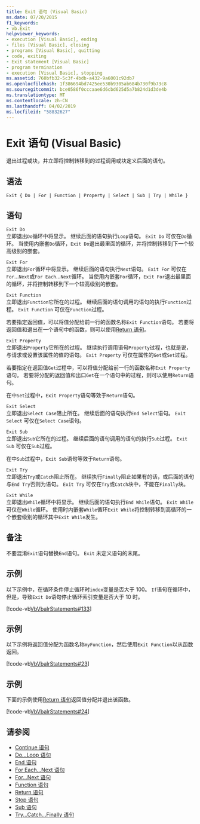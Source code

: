 ```yaml
---
title: Exit 语句 (Visual Basic)
ms.date: 07/20/2015
f1_keywords:
- vb.Exit
helpviewer_keywords:
- execution [Visual Basic], ending
- files [Visual Basic], closing
- programs [Visual Basic], quitting
- code, exiting
- Exit statement [Visual Basic]
- program termination
- execution [Visual Basic], stopping
ms.assetid: 760bfb32-5c3f-4bdb-a432-9a6001c92db7
ms.openlocfilehash: 1f386694bd7425ee530b9305ab684b730f9b73c8
ms.sourcegitcommit: bce0586f0cccaae6d6cbd625d5a7b824d1d3de4b
ms.translationtype: MT
ms.contentlocale: zh-CN
ms.lasthandoff: 04/02/2019
ms.locfileid: "58832627"
---
```

# <a name="exit-statement-visual-basic"></a>Exit 语句 (Visual Basic)
退出过程或块，并立即将控制转移到的过程调用或块定义后面的语句。  
  
## <a name="syntax"></a>语法  
  
```  
Exit { Do | For | Function | Property | Select | Sub | Try | While }  
```  
  
## <a name="statements"></a>语句  
 `Exit Do`  
 立即退出`Do`循环中将显示。 继续后面的语句执行`Loop`语句。 `Exit Do` 可仅在`Do`循环。 当使用内嵌套`Do`循环，`Exit Do`退出最里面的循环，并将控制转移到下一个较高级别的嵌套。  
  
 `Exit For`  
 立即退出`For`循环中将显示。 继续后面的语句执行`Next`语句。 `Exit For` 可仅在`For`...`Next`或`For Each`...`Next`循环。 当使用内嵌套`For`循环，`Exit For`退出最里面的循环，并将控制转移到下一个较高级别的嵌套。  
  
 `Exit Function`  
 立即退出`Function`它所在的过程。 继续后面的语句调用的语句的执行`Function`过程。 `Exit Function` 可仅在`Function`过程。  
  
 若要指定返回值，可以将值分配给前一行的函数名称`Exit Function`语句。 若要将返回值和退出在一个语句中的函数，则可以使用[Return 语句](../../../visual-basic/language-reference/statements/return-statement.md)。  
  
 `Exit Property`  
 立即退出`Property`它所在的过程。 继续执行调用语句`Property`过程，也就是说，与请求或设置该属性的值的语句。 `Exit Property` 可仅在属性的`Get`或`Set`过程。  
  
 若要指定在返回值`Get`过程中，可以将值分配给前一行的函数名称`Exit Property`语句。 若要将分配的返回值和出口`Get`在一个语句中的过程，则可以使用`Return`语句。  
  
 在中`Set`过程中，`Exit Property`语句等效于`Return`语句。  
  
 `Exit Select`  
 立即退出`Select Case`阻止所在。 继续后面的语句执行`End Select`语句。 `Exit Select` 可仅在`Select Case`语句。  
  
 `Exit Sub`  
 立即退出`Sub`它所在的过程。 继续后面的语句调用的语句的执行`Sub`过程。 `Exit Sub` 可仅在`Sub`过程。  
  
 在中`Sub`过程中，`Exit Sub`语句等效于`Return`语句。  
  
 `Exit Try`  
 立即退出`Try`或`Catch`阻止所在。 继续执行`Finally`阻止如果有的话，或后面的语句与`End Try`否则为语句。 `Exit Try` 可仅在`Try`或`Catch`块中，不能在`Finally`块。  
  
 `Exit While`  
 立即退出`While`循环中将显示。 继续后面的语句执行`End While`语句。 `Exit While` 可仅在`While`循环。 使用时内嵌套`While`循环`Exit While`将控制转移到高循环的一个嵌套级别的循环其中`Exit While`发生。  
  
## <a name="remarks"></a>备注  
 不要混淆`Exit`语句替换`End`语句。 `Exit` 未定义语句的末尾。  
  
## <a name="example"></a>示例  
 以下示例中，在循环条件停止循环时`index`变量是否大于 100。 `If`语句在循环中，但是，导致`Exit Do`语句停止循环索引变量是否大于 10 时。  
  
 [!code-vb[VbVbalrStatements#133](~/samples/snippets/visualbasic/VS_Snippets_VBCSharp/VbVbalrStatements/VB/class10.vb#133)]  
  
## <a name="example"></a>示例  
 以下示例将返回值分配为函数名称`myFunction`，然后使用`Exit Function`以从函数返回。  
  
 [!code-vb[VbVbalrStatements#23](~/samples/snippets/visualbasic/VS_Snippets_VBCSharp/VbVbalrStatements/VB/Class1.vb#23)]  
  
## <a name="example"></a>示例  
 下面的示例使用[Return 语句](../../../visual-basic/language-reference/statements/return-statement.md)返回值分配并退出该函数。  
  
 [!code-vb[VbVbalrStatements#24](~/samples/snippets/visualbasic/VS_Snippets_VBCSharp/VbVbalrStatements/VB/Class1.vb#24)]  
  
## <a name="see-also"></a>请参阅

- [Continue 语句](../../../visual-basic/language-reference/statements/continue-statement.md)
- [Do...Loop 语句](../../../visual-basic/language-reference/statements/do-loop-statement.md)
- [End 语句](../../../visual-basic/language-reference/statements/end-statement.md)
- [For Each...Next 语句](../../../visual-basic/language-reference/statements/for-each-next-statement.md)
- [For...Next 语句](../../../visual-basic/language-reference/statements/for-next-statement.md)
- [Function 语句](../../../visual-basic/language-reference/statements/function-statement.md)
- [Return 语句](../../../visual-basic/language-reference/statements/return-statement.md)
- [Stop 语句](../../../visual-basic/language-reference/statements/stop-statement.md)
- [Sub 语句](../../../visual-basic/language-reference/statements/sub-statement.md)
- [Try...Catch...Finally 语句](../../../visual-basic/language-reference/statements/try-catch-finally-statement.md)
